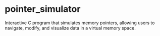 # pointer_simulator
Interactive C program that simulates memory pointers, allowing users to navigate, modify, and visualize data in a virtual memory space.
